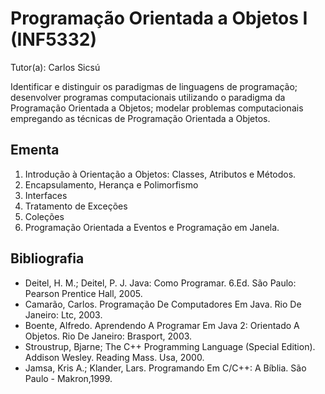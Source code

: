 # Programação Orientada a Objetos I (INF5332)

Tutor(a): Carlos Sicsú

Identificar e distinguir os paradigmas de linguagens de programação; desenvolver programas computacionais utilizando o paradigma da Programação Orientada a Objetos; modelar problemas computacionais empregando as técnicas de Programação Orientada a Objetos.

## Ementa

1. Introdução à Orientação a Objetos: Classes, Atributos e Métodos.
2. Encapsulamento, Herança e Polimorfismo
3. Interfaces
4. Tratamento de Exceções
5. Coleções
6. Programação Orientada a Eventos e Programação em Janela.

## Bibliografia

- Deitel, H. M.; Deitel, P. J. Java: Como Programar. 6.Ed. São Paulo: Pearson Prentice Hall, 2005.
- Camarão, Carlos. Programação De Computadores Em Java. Rio De Janeiro: Ltc, 2003.
- Boente, Alfredo. Aprendendo A Programar Em Java 2: Orientado A Objetos. Rio De Janeiro: Brasport, 2003.
- Stroustrup, Bjarne; The C++ Programming Language (Special Edition). Addison Wesley. Reading Mass. Usa, 2000.
- Jamsa, Kris A.; Klander, Lars. Programando Em C/C++: A Bíblia. São Paulo - Makron,1999.
